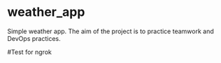 # weather_app
Simple weather app. The aim of the project is to practice teamwork and DevOps practices.

#Test for ngrok 
